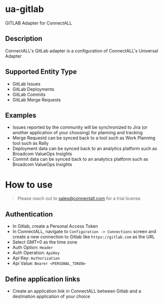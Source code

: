 # ua-gitlab
GITLAB Adapter for ConnectALL

## Description
ConnectALL's GitLab adapter is a configuration of ConnectALL's Universal Adapter

## Supported Entity Type
* GitLab Issues
* GitLab Deployments
* GitLab Commits
* GitLab Merge Requests

## Examples
* Issues reported by the community will be synchronized to Jira (or another application of your choosing) for planning and tracking
* Merge Requestd can be synced back to a tool such as Work Planning tool such as Rally
* Deployment data can be synced back to an analytics platform such as Broadcom ValueOps Insights
* Commit data can be synced back to an analytics platform such as Broadcom ValueOps Insights
  

# How to use

> Please reach out to sales@connectall.com for a trial license.

## Authentication
* In Gitlab, create a Personal Access Token
* In ConnectALL, navigate to `Configuration -> Connections` screen and create a new connection to Gitlab like `https://gitlab.com` as the URL
* Select GMT+0 as the time zone
* Auth Option: `Header`
* Auth Operation: `ApiKey`
* Api Key: `Authorization`
* Api Value: `Bearer <PERSONAL_TOKEN>`

## Define application links
* Create an application link in ConnectALL between Gitlab and a destination application of your choice

